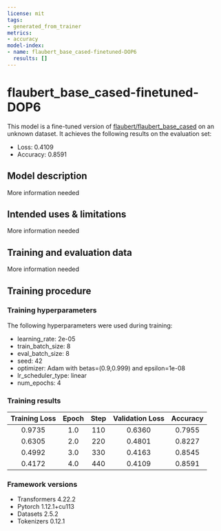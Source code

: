 ```yaml
---
license: mit
tags:
- generated_from_trainer
metrics:
- accuracy
model-index:
- name: flaubert_base_cased-finetuned-DOP6
  results: []
---
```


<!-- This model card has been generated automatically according to the information the Trainer had access to. You
should probably proofread and complete it, then remove this comment. -->

# flaubert_base_cased-finetuned-DOP6

This model is a fine-tuned version of [flaubert/flaubert_base_cased](https://huggingface.co/flaubert/flaubert_base_cased) on an unknown dataset.
It achieves the following results on the evaluation set:
- Loss: 0.4109
- Accuracy: 0.8591

## Model description

More information needed

## Intended uses & limitations

More information needed

## Training and evaluation data

More information needed

## Training procedure

### Training hyperparameters

The following hyperparameters were used during training:
- learning_rate: 2e-05
- train_batch_size: 8
- eval_batch_size: 8
- seed: 42
- optimizer: Adam with betas=(0.9,0.999) and epsilon=1e-08
- lr_scheduler_type: linear
- num_epochs: 4

### Training results

| Training Loss | Epoch | Step | Validation Loss | Accuracy |
|:-------------:|:-----:|:----:|:---------------:|:--------:|
| 0.9735        | 1.0   | 110  | 0.6360          | 0.7955   |
| 0.6305        | 2.0   | 220  | 0.4801          | 0.8227   |
| 0.4992        | 3.0   | 330  | 0.4163          | 0.8545   |
| 0.4172        | 4.0   | 440  | 0.4109          | 0.8591   |


### Framework versions

- Transformers 4.22.2
- Pytorch 1.12.1+cu113
- Datasets 2.5.2
- Tokenizers 0.12.1
